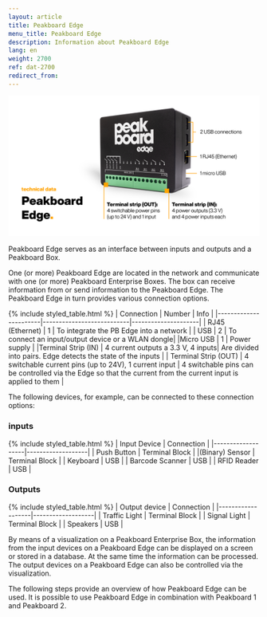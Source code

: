 ```yaml
---
layout: article
title: Peakboard Edge
menu_title: Peakboard Edge 
description: Information about Peakboard Edge
lang: en
weight: 2700
ref: dat-2700
redirect_from:
---
```


![Peakboard Edge](/assets/images/data-sources/peakboard-edge/peakboard-edge_technical-details_en.png)

Peakboard Edge serves as an interface between inputs and outputs and a Peakboard Box. 

One (or more) Peakboard Edge are located in the network and communicate with one (or more) Peakboard Enterprise Boxes. The box can receive information from or send information to the Peakboard Edge. The Peakboard Edge in turn provides various connection options.

{% include styled_table.html %}
| Connection | Number | Info |
|-----------------------|---------------------------|---------------------|
| RJ45 (Ethernet) | 1 | To integrate the PB Edge into a network |
| USB | 2 | To connect an input/output device or a WLAN dongle|
|Micro USB | 1 | Power supply |
|Terminal Strip (IN) | 4 current outputs a 3.3 V, 4 inputs| Are divided into pairs. Edge detects the state of the inputs |
| Terminal Strip (OUT) | 4 switchable current pins (up to 24V), 1 current input | 4 switchable pins can be controlled via the Edge so that the current from the current input is applied to them |


The following devices, for example, can be connected to these connection options:


### inputs

{% include styled_table.html %}
| Input Device | Connection |
|-------------------|-------------------|
| Push Button | Terminal Block |
|(Binary) Sensor | Terminal Block |
| Keyboard | USB |
| Barcode Scanner | USB |
| RFID Reader | USB |


### Outputs

{% include styled_table.html %}
| Output device | Connection |
|-------------------|-------------------|
| Traffic Light | Terminal Block |
| Signal Light | Terminal Block |
| Speakers | USB |


By means of a visualization on a Peakboard Enterprise Box, the information from the input devices on a Peakboard Edge can be displayed on a screen or stored in a database. At the same time the information can be processed. The output devices on a Peakboard Edge can also be controlled via the visualization. 

The following steps provide an overview of how Peakboard Edge can be used. It is possible to use Peakboard Edge in combination with Peakboard 1 and Peakboard 2.